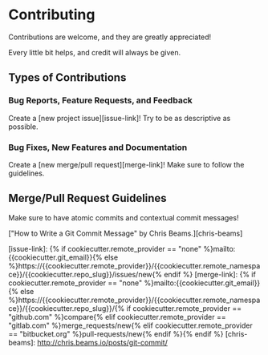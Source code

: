 # Contributing

Contributions are welcome, and they are greatly appreciated!

Every little bit helps, and credit will always be given.

## Types of Contributions

### Bug Reports, Feature Requests, and Feedback

Create a [new project issue][issue-link]! Try to be as descriptive as possible.

### Bug Fixes, New Features and Documentation

Create a [new merge/pull request][merge-link]! Make sure to follow the guidelines.

## Merge/Pull Request Guidelines

Make sure to have atomic commits and contextual commit messages!

["How to Write a Git Commit Message" by Chris Beams.][chris-beams]

[issue-link]: {% if cookiecutter.remote_provider == "none" %}mailto:{{cookiecutter.git_email}}{% else %}https://{{cookiecutter.remote_provider}}/{{cookiecutter.remote_namespace}}/{{cookiecutter.repo_slug}}/issues/new{% endif %}
[merge-link]: {% if cookiecutter.remote_provider == "none" %}mailto:{{cookiecutter.git_email}}{% else %}https://{{cookiecutter.remote_provider}}/{{cookiecutter.remote_namespace}}/{{cookiecutter.repo_slug}}/{% if cookiecutter.remote_provider == "github.com" %}compare{% elif cookiecutter.remote_provider == "gitlab.com" %}merge_requests/new{% elif cookiecutter.remote_provider == "bitbucket.org" %}pull-requests/new{% endif %}{% endif %}
[chris-beams]: http://chris.beams.io/posts/git-commit/
